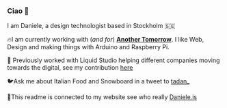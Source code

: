 ### Ciao 👋

I am Daniele, a design technologist based in Stockholm 🇸🇪

🔥I am currently working with (_and for_) [**Another Tomorrow**](http://anothertomorrow.io). I like Web, Design and making things with Arduino and Raspberry Pi.

🌊 Previously worked with Liquid Studio helping different companies moving towards the digital, see my contribution [here](http://github.com/liquid-tadan)

🐦Ask me about Italian Food and Snowboard in a tweet to [tadan_](http://twitter.com/@tadan_)

🔭This readme is connected to my website see who really [Daniele.is](https://daniele.is)
